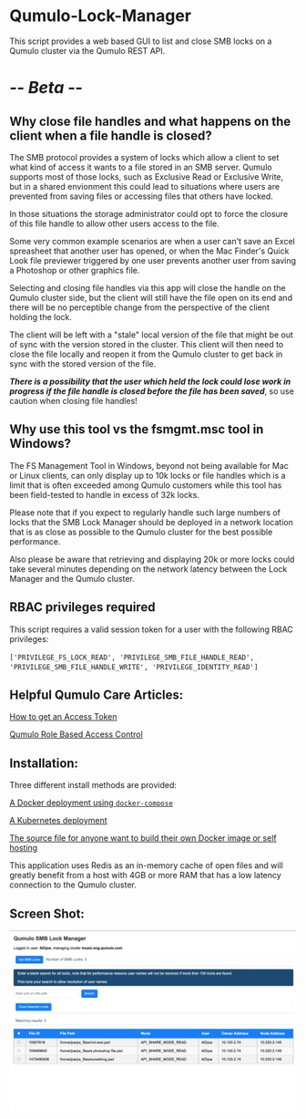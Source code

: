# Qumulo-Lock-Manager

This script provides a web based GUI to list and close SMB locks on a Qumulo cluster via the Qumulo REST API.  

# -- *Beta* --


## Why close file handles and what happens on the client when a file handle is closed?

The SMB protocol provides a system of locks which allow a client to set what kind of access it wants to a file stored in an SMB server.  Qumulo
supports most of those locks, such as Exclusive Read or Exclusive Write, but in a shared envionment this could lead to situations where users are
prevented from saving files or accessing files that others have locked.

In those situations the storage administrator could opt to force the closure of this file handle to allow other users access to the file.

Some very common example scenarios are when a user can't save an Excel spreasheet that another user has opened, or when the Mac Finder's Quick Look file previewer
triggered by one user prevents another user from saving a Photoshop or other graphics file.

Selecting and closing file handles via this app will close the handle on the Qumulo cluster side, but the client will still have the file open on its end and there will be no
perceptible change from the perspective of the client holding the lock.  

The client will be left with a "stale" local version of the file that might be out of sync with the version stored in the cluster.  This client will then need to close the file 
locally and reopen it from the Qumulo cluster to get back in sync with the stored version of the file.  

**_There is a possibility that the user which held the lock could lose work in progress if the file handle is closed before the file has been saved_**, so use caution when closing file handles!

## Why use this tool vs the fsmgmt.msc tool in Windows?

The FS Management Tool in Windows, beyond not being available for Mac or Linux clients, can only display up to 10k locks or file handles which is a limit that is often exceeded among Qumulo customers while this tool has been field-tested to handle in excess of 32k locks.

Please note that if you expect to regularly handle such large numbers of locks that the SMB Lock Manager should be deployed in a network location that is as close as possible to the Qumulo cluster for the
best possible performance.  

Also please be aware that retrieving and displaying 20k or more locks could take several minutes depending on the network latency between the Lock Manager and the Qumulo cluster.

## RBAC privileges required

This script requires a valid session token for a user with the following RBAC privileges:

`['PRIVILEGE_FS_LOCK_READ', 'PRIVILEGE_SMB_FILE_HANDLE_READ', 'PRIVILEGE_SMB_FILE_HANDLE_WRITE', 'PRIVILEGE_IDENTITY_READ']`

## Helpful Qumulo Care Articles:

[How to get an Access Token](https://care.qumulo.com/hc/en-us/articles/360004600994-Authenticating-with-Qumulo-s-REST-API#acquiring-a-bearer-token-by-using-the-web-ui-0-3) 

[Qumulo Role Based Access Control](https://care.qumulo.com/hc/en-us/articles/360036591633-Role-Based-Access-Control-RBAC-with-Qumulo-Core#managing-roles-by-using-the-web-ui-0-7)

## Installation:

Three different install methods are provided:

[A Docker deployment using `docker-compose`](DOCKER)

[A Kubernetes deployment](K8S)

[The source file for anyone want to build their own Docker image or self hosting](src)

This application uses Redis as an in-memory cache of open files and will greatly benefit from a host with 4GB or more RAM that has a low latency connection to the Qumulo cluster.

## Screen Shot:

![screenshot](./screenshot/screenshot.jpg)